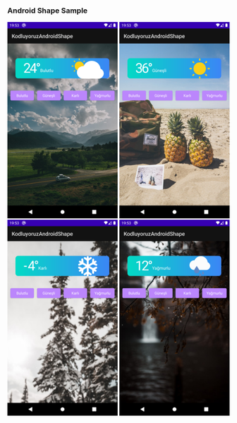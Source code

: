 <h3>Android Shape Sample</h3>

<p float="middle">
    <img width="250px" src='app/bulutlu.png' />
    <img width="250px" src='app/gunesli.png' />
<br>
    <img width="250px" src='app/karli.png' />
    <img width="250px" src='app/yagmurlu.png' />
</p>
